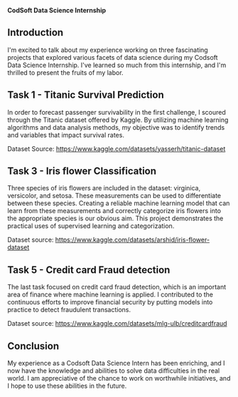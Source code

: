 **CodSoft Data Science Internship**

Introduction
-------------------------------------------------------------------------------------------------------------------------------------------------------------------------------------------
I'm excited to talk about my experience working on three fascinating projects that explored various facets of data science during my Codsoft Data Science Internship. I've learned so much from this internship, and I'm thrilled to present the fruits of my labor.



**Task 1 - Titanic Survival Prediction**
-------------------------------------------------------------------------------------------------------------------------------------------------------------------------------------------
In order to forecast passenger survivability in the first challenge, I scoured through the Titanic dataset offered by Kaggle. By utilizing machine learning algorithms and data analysis methods, my objective was to identify trends and variables that impact survival rates.

Dataset Source: https://www.kaggle.com/datasets/yasserh/titanic-dataset


**Task 3 - Iris flower Classification**
-------------------------------------------------------------------------------------------------------------------------------------------------------------------------------------------
Three species of iris flowers are included in the dataset: virginica, versicolor, and setosa. These measurements can be used to differentiate between these species. Creating a reliable machine learning model that can learn from these measurements and correctly categorize iris flowers into the appropriate species is our obvious aim. This project demonstrates the practical uses of supervised learning and categorization.

Dataset source: https://www.kaggle.com/datasets/arshid/iris-flower-dataset


**Task 5 - Credit card Fraud detection**
-------------------------------------------------------------------------------------------------------------------------------------------------------------------------------------------
The last task focused on credit card fraud detection, which is an important area of finance where machine learning is applied. I contributed to the continuous efforts to improve financial security by putting models into practice to detect fraudulent transactions.

Dataset source: https://www.kaggle.com/datasets/mlg-ulb/creditcardfraud


**Conclusion**
-------------------------------------------------------------------------------------------------------------------------------------------------------------------------------------------
My experience as a Codsoft Data Science Intern has been enriching, and I now have the knowledge and abilities to solve data difficulties in the real world. I am appreciative of the chance to work on worthwhile initiatives, and I hope to use these abilities in the future.

